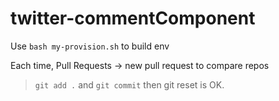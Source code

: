 # twitter-commentComponent

Use `bash my-provision.sh` to build env

Each time, Pull Requests -> new pull request to compare repos

> `git add .` and `git commit` then git reset is OK.

